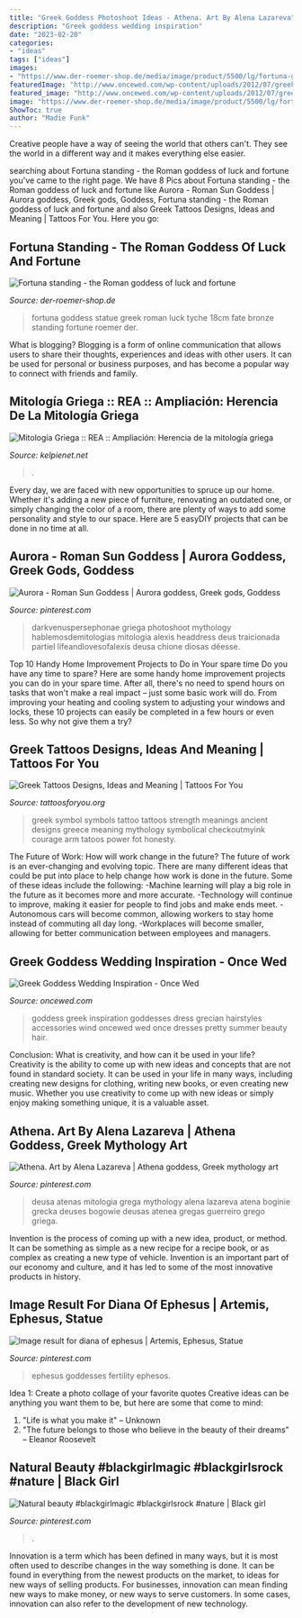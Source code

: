 ```yaml
---
title: "Greek Goddess Photoshoot Ideas - Athena. Art By Alena Lazareva"
description: "Greek goddess wedding inspiration"
date: "2023-02-20"
categories:
- "ideas"
tags: ["ideas"]
images:
- "https://www.der-roemer-shop.de/media/image/product/5500/lg/fortuna-goddess-of-happiness-standing-bronzed.jpg"
featuredImage: "http://www.oncewed.com/wp-content/uploads/2012/07/greek-goddess-greek-goddesses-grecian-wedding-inspiration-grecian-wedding-dress-grecian-wedding-hairstyles-accessories.jpeg"
featured_image: "http://www.oncewed.com/wp-content/uploads/2012/07/greek-goddess-greek-goddesses-grecian-wedding-inspiration-grecian-wedding-dress-grecian-wedding-hairstyles-accessories.jpeg"
image: "https://www.der-roemer-shop.de/media/image/product/5500/lg/fortuna-goddess-of-happiness-standing-bronzed.jpg"
ShowToc: true
author: "Madie Funk"
---
```



Creative people have a way of seeing the world that others can't. They see the world in a different way and it makes everything else easier.

	

		
searching about Fortuna standing - the Roman goddess of luck and fortune you've came to the right page. We have 8 Pics about Fortuna standing - the Roman goddess of luck and fortune like Aurora - Roman Sun Goddess | Aurora goddess, Greek gods, Goddess, Fortuna standing - the Roman goddess of luck and fortune and also Greek Tattoos Designs, Ideas and Meaning | Tattoos For You. Here you go:
		
    
## Fortuna Standing - The Roman Goddess Of Luck And Fortune

<img loading=lazy src="https://www.der-roemer-shop.de/media/image/product/5500/lg/fortuna-goddess-of-happiness-standing-bronzed.jpg" onerror="this.onerror=null;this.src='https://tse3.mm.bing.net/th?id=OIP.uBeMU3VZnY9wp9QGAWauhQHaJ4&amp;pid=15.1';" alt="Fortuna standing - the Roman goddess of luck and fortune">

_Source: der-roemer-shop.de_

>fortuna goddess statue greek roman luck tyche 18cm fate bronze standing fortune roemer der. 

	

What is blogging?
Blogging is a form of online communication that allows users to share their thoughts, experiences and ideas with other users. It can be used for personal or business purposes, and has become a popular way to connect with friends and family.

    
## Mitología Griega :: REA :: Ampliación: Herencia De La Mitología Griega

<img loading=lazy src="http://kelpienet.net/rea/img/temas/23_selene_1.jpg" onerror="this.onerror=null;this.src='https://tse3.mm.bing.net/th?id=OIP.uXvqArzn7bRWCR4zo393KwHaJ4&amp;pid=15.1';" alt="Mitología Griega :: REA :: Ampliación: Herencia de la mitología griega">

_Source: kelpienet.net_

>. 

	

Every day, we are faced with new opportunities to spruce up our home. Whether it's adding a new piece of furniture, renovating an outdated one, or simply changing the color of a room, there are plenty of ways to add some personality and style to our space. Here are 5 easyDIY projects that can be done in no time at all.

    
## Aurora - Roman Sun Goddess | Aurora Goddess, Greek Gods, Goddess

<img loading=lazy src="https://i.pinimg.com/736x/78/db/40/78db4097eb6979a10c1b47d40491d652.jpg" onerror="this.onerror=null;this.src='https://tse1.mm.bing.net/th?id=OIP.2SloVTb6wKyWTKvYglG_TgHaK_&amp;pid=15.1';" alt="Aurora - Roman Sun Goddess | Aurora goddess, Greek gods, Goddess">

_Source: pinterest.com_

>darkvenuspersephonae griega photoshoot mythology hablemosdemitologias mitologia alexis headdress deus traicionada partiel lifeandlovesofalexis deusa chione diosas déesse. 

	

Top 10 Handy Home Improvement Projects to Do in Your spare time
Do you have any time to spare? Here are some handy home improvement projects you can do in your spare time. After all, there's no need to spend hours on tasks that won't make a real impact – just some basic work will do. From improving your heating and cooling system to adjusting your windows and locks, these 10 projects can easily be completed in a few hours or even less. So why not give them a try?

    
## Greek Tattoos Designs, Ideas And Meaning | Tattoos For You

<img loading=lazy src="http://www.tattoosforyou.org/wp-content/uploads/2016/05/Greek-Symbol-Tattoos.jpg" onerror="this.onerror=null;this.src='https://tse2.mm.bing.net/th?id=OIP.wehlxBtIMu8H96GpMTdQ2AAAAA&amp;pid=15.1';" alt="Greek Tattoos Designs, Ideas and Meaning | Tattoos For You">

_Source: tattoosforyou.org_

>greek symbol symbols tattoo tattoos strength meanings ancient designs greece meaning mythology symbolical checkoutmyink courage arm tatoos power fot honesty. 

	

The Future of Work: How will work change in the future?
The future of work is an ever-changing and evolving topic. There are many different ideas that could be put into place to help change how work is done in the future. Some of these ideas include the following: 
-Machine learning will play a big role in the future as it becomes more and more accurate. 
-Technology will continue to improve, making it easier for people to find jobs and make ends meet. 
-Autonomous cars will become common, allowing workers to stay home instead of commuting all day long. 
-Workplaces will become smaller, allowing for better communication between employees and managers.

    
## Greek Goddess Wedding Inspiration - Once Wed

<img loading=lazy src="http://www.oncewed.com/wp-content/uploads/2012/07/greek-goddess-greek-goddesses-grecian-wedding-inspiration-grecian-wedding-dress-grecian-wedding-hairstyles-accessories.jpeg" onerror="this.onerror=null;this.src='https://tse2.mm.bing.net/th?id=OIP.jXAAgVf61XEmHMD-sCbUMAHaKH&amp;pid=15.1';" alt="Greek Goddess Wedding Inspiration - Once Wed">

_Source: oncewed.com_

>goddess greek inspiration goddesses dress grecian hairstyles accessories wind oncewed wed once dresses pretty summer beauty hair. 

	

Conclusion: What is creativity, and how can it be used in your life?
Creativity is the ability to come up with new ideas and concepts that are not found in standard society. It can be used in your life in many ways, including creating new designs for clothing, writing new books, or even creating new music. Whether you use creativity to come up with new ideas or simply enjoy making something unique, it is a valuable asset.

    
## Athena. Art By Alena Lazareva | Athena Goddess, Greek Mythology Art

<img loading=lazy src="https://i.pinimg.com/736x/24/b3/08/24b30814b91cce948d8e4b4dcc386057.jpg" onerror="this.onerror=null;this.src='https://tse2.mm.bing.net/th?id=OIP.qqXJR9tmlGViaTICi4IPXAHaKu&amp;pid=15.1';" alt="Athena. Art by Alena Lazareva | Athena goddess, Greek mythology art">

_Source: pinterest.com_

>deusa atenas mitologia grega mythology alena lazareva atena boginie grecka deuses bogowie deusas atenea gregas guerreiro grego griega. 

	

Invention is the process of coming up with a new idea, product, or method. It can be something as simple as a new recipe for a recipe book, or as complex as creating a new type of vehicle. Invention is an important part of our economy and culture, and it has led to some of the most innovative products in history.

    
## Image Result For Diana Of Ephesus | Artemis, Ephesus, Statue

<img loading=lazy src="https://i.pinimg.com/736x/39/24/fc/3924fc11c1f093fb7f87e0b414ca3416.jpg" onerror="this.onerror=null;this.src='https://tse2.mm.bing.net/th?id=OIP.cPy0u6V727ruKPqkTC1SCgHaLq&amp;pid=15.1';" alt="Image result for diana of ephesus | Artemis, Ephesus, Statue">

_Source: pinterest.com_

>ephesus goddesses fertility ephesos. 

	

Idea 1: Create a photo collage of your favorite quotes
Creative ideas can be anything you want them to be, but here are some that come to mind: 

1. "Life is what you make it" – Unknown
2. "The future belongs to those who believe in the beauty of their dreams" – Eleanor Roosevelt

    
## Natural Beauty #blackgirlmagic #blackgirlsrock #nature | Black Girl

<img loading=lazy src="https://i.pinimg.com/736x/b5/0b/94/b50b949c1d876cdebf42fc69951d22ca.jpg" onerror="this.onerror=null;this.src='https://tse3.mm.bing.net/th?id=OIP.UZdW3kBa8NHyZogHHj870AHaMg&amp;pid=15.1';" alt="Natural beauty #blackgirlmagic #blackgirlsrock #nature | Black girl">

_Source: pinterest.com_

>. 

	

Innovation is a term which has been defined in many ways, but it is most often used to describe changes in the way something is done. It can be found in everything from the newest products on the market, to ideas for new ways of selling products. For businesses, innovation can mean finding new ways to make money, or new ways to serve customers. In some cases, innovation can also refer to the development of new technology.

